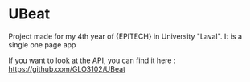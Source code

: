 # UBeat
Project made for my 4th year of {EPITECH} in University "Laval". It is a single one page app

If you want to look at the API, you can find it here : https://github.com/GLO3102/UBeat